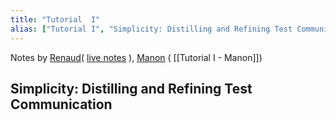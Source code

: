 ```yaml
---
title: "Tutorial  I"
alias: ["Tutorial I", "Simplicity: Distilling and Refining Test Communication"]
---
```


Notes by [Renaud](people/Renaud.md)( [live notes](Tutorial%20I%20-%20draft%20Renaud.md) ), [Manon](people/Manon.md) ( [[Tutorial I - Manon]])

## Simplicity: Distilling and Refining Test Communication





